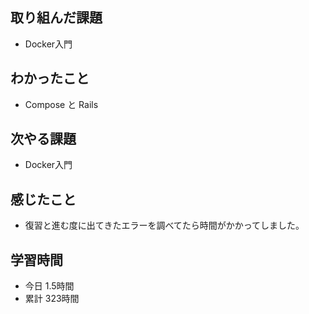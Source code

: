 ## 取り組んだ課題
- Docker入門
## わかったこと
- Compose と Rails
## 次やる課題
- Docker入門
## 感じたこと
- 復習と進む度に出てきたエラーを調べてたら時間がかかってしました。
## 学習時間
- 今日 1.5時間
- 累計 323時間
